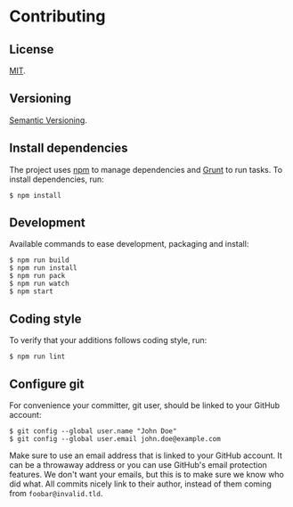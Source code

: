 Contributing
=====

License
-----

[MIT](https://raw.github.com/gocom/pinceau/master/LICENSE).

Versioning
----

[Semantic Versioning](https://semver.org/).

Install dependencies
----

The project uses [npm](https://nodejs.org/) to manage dependencies and [Grunt](https://gruntjs.com/) to run tasks. To install dependencies, run:

```
$ npm install
```

Development
-----

Available commands to ease development, packaging and install:

```
$ npm run build
$ npm run install
$ npm run pack
$ npm run watch
$ npm start
```

Coding style
-----

To verify that your additions follows coding style, run:

```
$ npm run lint
```

Configure git
-----

For convenience your committer, git user, should be linked to your GitHub account:

```
$ git config --global user.name "John Doe"
$ git config --global user.email john.doe@example.com
```

Make sure to use an email address that is linked to your GitHub account. It can be a throwaway address or you can use GitHub's email protection features. We don't want your emails, but this is to make sure we know who did what. All commits nicely link to their author, instead of them coming from ``foobar@invalid.tld``.
